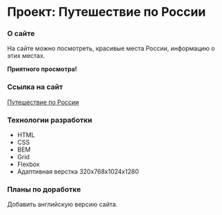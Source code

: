 # Проект: Путешествие по России

### О сайте

На сайте можно посмотреть, красивые места России, информацию о этих местах.

**Приятного просмотра!**

### Ссылка на сайт

[Путешествие по России](https://ivan-shlyakov.github.io/russian-travel/index.html)

### Технологии разработки

* HTML
* CSS
* BEM
* Grid
* Flexbox
* Адаптивная верстка 320x768x1024x1280

### Планы по доработке

Добавить английскую версию сайта.